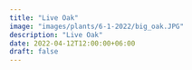 ```yaml
---
title: "Live Oak"
image: "images/plants/6-1-2022/big_oak.JPG"
description: "Live Oak"
date: 2022-04-12T12:00:00+06:00
draft: false
---
```


